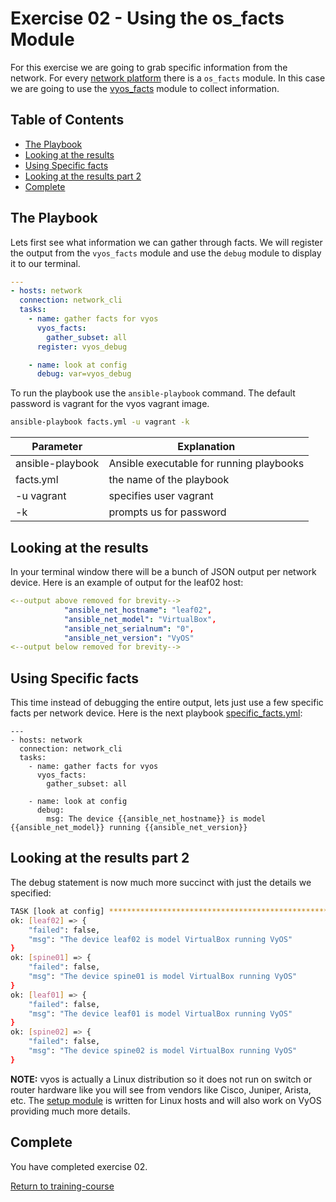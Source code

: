 # Exercise 02 - Using the os_facts Module

For this exercise we are going to grab specific information from the network.  For every [network platform](https://access.redhat.com/articles/3185021) there is a `os_facts` module.  In this case we are going to use the [vyos_facts](http://docs.ansible.com/ansible/latest/vyos_facts_module.html) module to collect information.  

## Table of Contents

- [The Playbook](#the-playbook)
- [Looking at the results](#looking-at-the-results)
- [Using Specific facts](#using-specific-facts)
- [Looking at the results part 2](#looking-at-the-results-part-2)
- [Complete](#complete)


## The Playbook

Lets first see what information we can gather through facts.  We will register the output from the `vyos_facts` module and use the `debug` module to display it to our terminal.

```yml
---
- hosts: network
  connection: network_cli
  tasks:
    - name: gather facts for vyos
      vyos_facts:
        gather_subset: all
      register: vyos_debug

    - name: look at config
      debug: var=vyos_debug
```
To run the playbook use the `ansible-playbook` command.  The default password is vagrant for the vyos vagrant image.

```bash
ansible-playbook facts.yml -u vagrant -k
```
Parameter | Explanation
------------ | -------------
ansible-playbook | Ansible executable for running playbooks
facts.yml | the name of the playbook
-u vagrant | specifies user vagrant
-k | prompts us for password

## Looking at the results

In your terminal window there will be a bunch of JSON output per network device.  Here is an example of output for the leaf02 host:

```yml
<--output above removed for brevity-->
            "ansible_net_hostname": "leaf02",
            "ansible_net_model": "VirtualBox",
            "ansible_net_serialnum": "0",
            "ansible_net_version": "VyOS"
<--output below removed for brevity-->
```

## Using Specific facts

This time instead of debugging the entire output, lets just use a few specific facts per network device.  Here is the next playbook [specific_facts.yml](specific_facts.yml):

```
---
- hosts: network
  connection: network_cli
  tasks:
    - name: gather facts for vyos
      vyos_facts:
        gather_subset: all

    - name: look at config
      debug:
        msg: The device {{ansible_net_hostname}} is model {{ansible_net_model}} running {{ansible_net_version}}
```

## Looking at the results part 2
The debug statement is now much more succinct with just the details we specified:

```bash
TASK [look at config] *********************************************************
ok: [leaf02] => {
    "failed": false,
    "msg": "The device leaf02 is model VirtualBox running VyOS"
}
ok: [spine01] => {
    "failed": false,
    "msg": "The device spine01 is model VirtualBox running VyOS"
}
ok: [leaf01] => {
    "failed": false,
    "msg": "The device leaf01 is model VirtualBox running VyOS"
}
ok: [spine02] => {
    "failed": false,
    "msg": "The device spine02 is model VirtualBox running VyOS"
}
```

**NOTE:** vyos is actually a Linux distribution so it does not run on switch or router hardware like you will see from vendors like Cisco, Juniper, Arista, etc.  The [setup module](http://docs.ansible.com/ansible/latest/setup_module.html) is written for Linux hosts and will also work on VyOS providing much more details.

## Complete
You have completed exercise 02.

[Return to training-course](../README.md)
